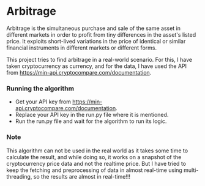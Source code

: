 # Arbitrage

Arbitrage is the simultaneous purchase and sale of the same asset in different markets in order to profit from tiny differences in the asset's listed price. It exploits short-lived variations in the price of identical or similar financial instruments in different markets or different forms.

This project tries to find arbitrage in a real-world scenario. For this, I have taken cryptocurrency as currency, and for the data, I have used the API from
https://min-api.cryptocompare.com/documentation.

### Running the algorithm

- Get your API key from https://min-api.cryptocompare.com/documentation.
- Replace your API key in the run.py file where it is mentioned.
- Run the run.py file and wait for the algorithm to run its logic.

### Note

This algorithm can not be used in the real world as it takes some time to calculate the result, and while doing so, it works on a snapshot of the cryptocurrency price data and not the realtime
price. But I have tried to keep the fetching and preprocessing of data in almost real-time using multi-threading, so the results are almost in real-time!!!
